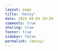 ```yaml
---
layout: page
title: "messy"
date: 2015-04-03 19:29
comments: true
sharing: true
footer: true
sidebar: false
permalink: /messy/
---
```

